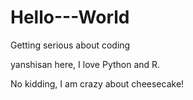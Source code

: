 # Hello---World
Getting serious about coding

yanshisan here, I love Python and R.

No kidding, I am crazy about cheesecake!
